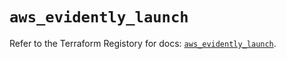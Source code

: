 # `aws_evidently_launch`

Refer to the Terraform Registory for docs: [`aws_evidently_launch`](https://registry.terraform.io/providers/hashicorp/aws/5.13.0/docs/resources/evidently_launch).
